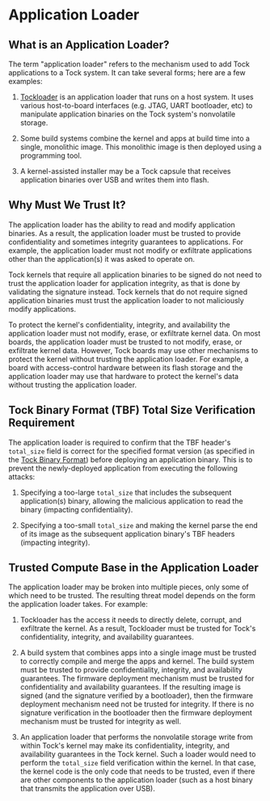 Application Loader
==================

## What is an Application Loader?

The term "application loader" refers to the mechanism used to add Tock
applications to a Tock system. It can take several forms; here are a few
examples:

1. [Tockloader](https://www.github.com/tock/tockloader) is an application loader
   that runs on a host system. It uses various host-to-board interfaces (e.g.
   JTAG, UART bootloader, etc) to manipulate application binaries on the Tock
   system's nonvolatile storage.

1. Some build systems combine the kernel and apps at build time into a single,
   monolithic image. This monolithic image is then deployed using a programming
   tool.

1. A kernel-assisted installer may be a Tock capsule that receives application
   binaries over USB and writes them into flash.

## Why Must We Trust It?

The application loader has the ability to read and modify application binaries.
As a result, the application loader must be trusted to provide confidentiality
and sometimes integrity guarantees to applications. For example, the application
loader must not modify or exfiltrate applications other than the application(s)
it was asked to operate on.

Tock kernels that require all application binaries to be signed do not need to
trust the application loader for application integrity, as that is done by
validating the signature instead. Tock kernels that do not require signed
application binaries must trust the application loader to not maliciously modify
applications.

To protect the kernel's confidentiality, integrity, and availability the
application loader must not modify, erase, or exfiltrate kernel data. On most
boards, the application loader must be trusted to not modify, erase, or
exfiltrate kernel data. However, Tock boards may use other mechanisms to protect
the kernel without trusting the application loader. For example, a board with
access-control hardware between its flash storage and the application loader may
use that hardware to protect the kernel's data without trusting the application
loader.

## Tock Binary Format (TBF) Total Size Verification Requirement

The application loader is required to confirm that the TBF header's
`total_size` field is correct for the specified format version (as specified in
the [Tock Binary Format](../TockBinaryFormat.md#tbf-header-base)) before
deploying an application binary. This is to prevent the newly-deployed
application from executing the following attacks:

1. Specifying a too-large `total_size` that includes the subsequent
   application(s) binary, allowing the malicious application to read the binary
   (impacting confidentiality).

1. Specifying a too-small `total_size` and making the kernel parse the end of
   its image as the subsequent application binary's TBF headers (impacting
   integrity).

## Trusted Compute Base in the Application Loader

The application loader may be broken into multiple pieces, only some of which
need to be trusted. The resulting threat model depends on the form the
application loader takes. For example:

1. Tockloader has the access it needs to directly delete, corrupt, and
   exfiltrate the kernel. As a result, Tockloader must be trusted for Tock's
   confidentiality, integrity, and availability guarantees.

1. A build system that combines apps into a single image must be trusted to
   correctly compile and merge the apps and kernel. The build system must be
   trusted to provide confidentiality, integrity, and availability guarantees.
   The firmware deployment mechanism must be trusted for confidentiality and
   availability guarantees. If the resulting image is signed (and the signature
   verified by a bootloader), then the firmware deployment mechanism need not be
   trusted for integrity. If there is no signature verification in the
   bootloader then the firmware deployment mechanism must be trusted for
   integrity as well.

1. An application loader that performs the nonvolatile storage write from within
   Tock's kernel may make its confidentiality, integrity, and availability
   guarantees in the Tock kernel. Such a loader would need to perform the
   `total_size` field verification within the kernel. In that case, the kernel
   code is the only code that needs to be trusted, even if there are other
   components to the application loader (such as a host binary that transmits
   the application over USB).
